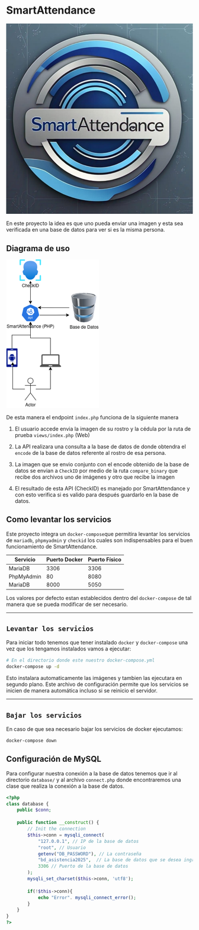 # SmartAttendance 

![Logo](logo.jpeg)

En este proyecto la idea es que uno pueda enviar una imagen y esta sea verificada en una base de datos para ver si es la misma persona.

## Diagrama de uso
![Imagen que describe el recorrido de la información](images/user_flow_chart.png)

De esta manera el endpoint `index.php` funciona de la siguiente manera 

1. El usuario accede envia la imagen de su rostro y la cédula por la ruta de prueba `views/index.php` (Web) 

2. La API realizara una consulta a la base de datos de donde obtendra el `encode` de la base de datos referente al rostro de esa persona.

3. La imagen que se envio conjunto con el encode obtenido de la base de datos se envian a `CheckID` por medio de la ruta `compare_binary` que recibe dos archivos uno de imágenes y otro que recibe la imagen

4. El resultado de esta API (CheckID) es manejado por SmartAttendance y con esto verifica si es valido para después guardarlo en la base de datos.

## Como levantar los servicios

Este proyecto integra un `docker-compose`que permitira levantar los servicios de `mariadb`, `phpmyadmin` y `checkid` los cuales son indispensables para el buen funcionamiento de SmartAttendance.

| Servicio | Puerto Docker | Puerto Físico | 
|----------|--------|--------|
| MariaDB | 3306 | 3306 |
| PhpMyAdmin | 80 | 8080 |
| MariaDB | 8000 | 5050 |

Los valores por defecto estan establecidos dentro del `docker-compose` de tal manera que se pueda modificar de ser necesario.

---
`Levantar los servicios`
---

Para iniciar todo tenemos que tener instalado `docker` y `docker-compose` una vez que los tengamos instalados vamos a ejecutar:

```bash
# En el directorio donde este nuestro docker-compose.yml
docker-compose up -d
```

Esto instalara automaticamente las imágenes y tambien las ejecutara en segundo plano. Este archivo de configuración permite que los servicios se inicien de manera automática incluso si se reinicio el servidor.

---
`Bajar los servicios`
---

En caso de que sea necesario bajar los servicios de docker ejecutamos: 

```bash
docker-compose down 
```

## Configuración de MySQL

Para configurar nuestra conexión a la base de datos tenemos que ir al directorio `database/` y al archivo `connect.php` donde encontraremos una clase que realiza la conexión a la base de datos.

```php
<?php
class database {
    public $conn;

    public function __construct() {
        // Init the connection
        $this->conn = mysqli_connect(
            "127.0.0.1", // IP de la base de datos 
            "root", // Usuario
            getenv("DB_PASSWORD"), // La contraseña 
            "bd_asistencia2025",  // La base de datos que se desea ingresar
            3306 // Puerto de la base de datos
        );
        mysqli_set_charset($this->conn, 'utf8');

        if(!$this->conn){
            echo "Error". mysqli_connect_error();
        }
    }
}
?>
```

